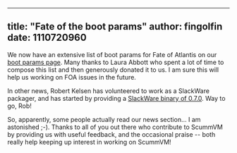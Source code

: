 
---
title: "Fate of the boot params"
author: fingolfin
date: 1110720960
---

We now have an extensive list of boot params for Fate of Atlantis on our [boot params page](http://www.scummvm.org/documentation.php?view=bootparam). Many thanks to Laura Abbott who spent a lot of time to compose this list and then generously donated it to us. I am sure this will help us working on FOA issues in the future.

In other news, Robert Kelsen has volunteered to work as a SlackWare packager, and has started by providing a [SlackWare binary of 0.7.0](/frs/scummvm/0.7.0/scummvm-0.7.0-slack-i486-1.tgz). Way to go, Rob!

So, apparently, some people actually read our news section... I am astonished ;-). Thanks to all of you out there who contribute to ScummVM by providing us with useful feedback, and the occasional praise -- both really help keeping up interest in working on ScummVM!

